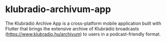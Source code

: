 # klubradio-archivum-app
The Klubrádió Archive App is a cross-platform mobile application built with Flutter that brings the extensive archive of Klubrádió broadcasts (https://www.klubradio.hu/archivum) to users in a podcast-friendly format.
